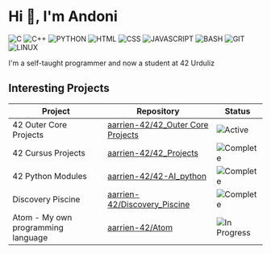 # Hi 👋, I'm Andoni
![C](https://img.shields.io/badge/C-%23A8B9CC?style=for-the-badge&logo=c&logoColor=white)
![C++](https://img.shields.io/badge/C%2B%2B-%2300599C?style=for-the-badge&logo=c%2B%2B&logoColor=white)
![PYTHON](https://img.shields.io/badge/PYTHON-%233776AB?style=for-the-badge&logo=python&logoColor=white)
![HTML](https://img.shields.io/badge/HTML-%23E34F26?style=for-the-badge&logo=html5&logoColor=white)
![CSS](https://img.shields.io/badge/CSS-%231572B6?style=for-the-badge&logo=css3&logoColor=white)
![JAVASCRIPT](https://img.shields.io/badge/javascript-F7DF1E?style=for-the-badge&logo=javascript&logoColor=white)
![BASH](https://img.shields.io/badge/BASH-%234EAA25?style=for-the-badge&logo=gnubash&logoColor=white)
![GIT](https://img.shields.io/badge/GIT-%23F05032?style=for-the-badge&logo=git&logoColor=white)
![LINUX](https://img.shields.io/badge/LINUX-%23FCC624?style=for-the-badge&logo=linux&logoColor=white)

I'm a self-taught programmer and now a student at 42 Urduliz

## Interesting Projects
| Project                             | Repository                                      | Status                                 |
|-------------------------------------|--------------------------------------------------|----------------------------------------|
| 42 Outer Core Projects              | [aarrien-42/42_Outer Core Projects]()                | ![Active](https://img.shields.io/badge/Active-brightgreen?style=for-the-badge) |
| 42 Cursus Projects                  | [aarrien-42/42_Projects](https://github.com/aarrien-42/42_Projects)                | ![Complete](https://img.shields.io/badge/Complete-blue?style=for-the-badge) |
| 42 Python Modules                   | [aarrien-42/42-AI_python](https://github.com/aarrien-42/42-AI_python)              | ![Complete](https://img.shields.io/badge/Complete-blue?style=for-the-badge) |
| Discovery Piscine                   | [aarrien-42/Discovery_Piscine](https://github.com/aarrien-42/Discovery_Piscine)    | ![Complete](https://img.shields.io/badge/Complete-blue?style=for-the-badge)     |
| Atom - My own programming language  | [aarrien-42/Atom](https://github.com/aarrien-42/Atom)                              | ![In Progress](https://img.shields.io/badge/In%20Progress-yellow?style=for-the-badge) |

<!--
Possible Status Values:
- ![Active](https://img.shields.io/badge/Active-brightgreen?style=for-the-badge) |
- ![In Progress](https://img.shields.io/badge/In%20Progress-yellow?style=for-the-badge) |
- ![Complete](https://img.shields.io/badge/Complete-blue?style=for-the-badge)     |
- ![Inactive](https://img.shields.io/badge/Inactive-lightgrey?style=for-the-badge) |
-->
